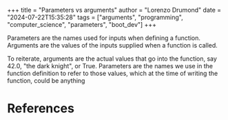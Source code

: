 +++
title = "Parameters vs arguments"
author = "Lorenzo Drumond"
date = "2024-07-22T15:35:28"
tags = ["arguments",  "programming",  "computer_science",  "parameters",  "boot_dev"]
+++



Parameters are the names used for inputs when defining a function. Arguments are the values of the inputs supplied when a function is called.

To reiterate, arguments are the actual values that go into the function, say 42.0, "the dark knight", or True. Parameters are the names we use in the function definition to refer to those values, which at the time of writing the function, could be anything

# References
